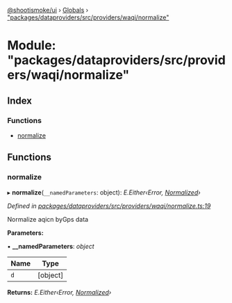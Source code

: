 [@shootismoke/ui](../README.md) › [Globals](../globals.md) › ["packages/dataproviders/src/providers/waqi/normalize"](_packages_dataproviders_src_providers_waqi_normalize_.md)

# Module: "packages/dataproviders/src/providers/waqi/normalize"

## Index

### Functions

* [normalize](_packages_dataproviders_src_providers_waqi_normalize_.md#normalize)

## Functions

###  normalize

▸ **normalize**(`__namedParameters`: object): *E.Either‹Error, [Normalized](_packages_dataproviders_src_types_.md#normalized)›*

*Defined in [packages/dataproviders/src/providers/waqi/normalize.ts:19](https://github.com/shootismoke/common/blob/af8195a/packages/dataproviders/src/providers/waqi/normalize.ts#L19)*

Normalize aqicn byGps data

**Parameters:**

▪ **__namedParameters**: *object*

Name | Type |
------ | ------ |
`d` | [object] |

**Returns:** *E.Either‹Error, [Normalized](_packages_dataproviders_src_types_.md#normalized)›*

